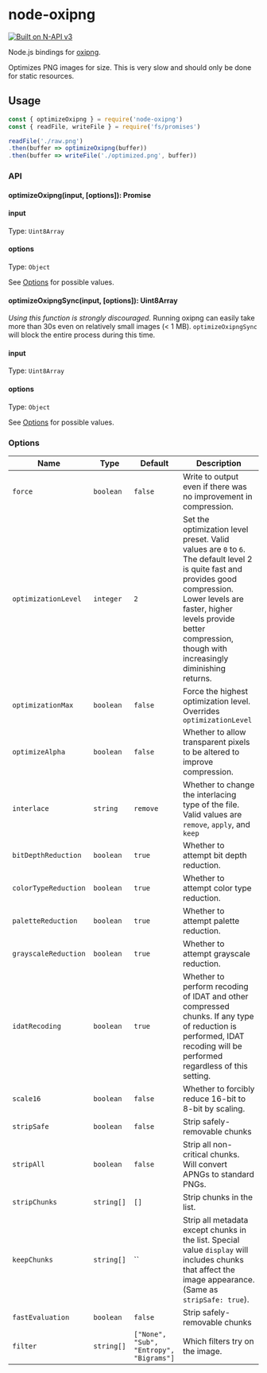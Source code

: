 # node-oxipng

[![Built on N-API v3](https://img.shields.io/badge/N--API-v3-green.svg)](https://nodejs.org/api/n-api.html#n_api_n_api_version_matrix)

Node.js bindings for [oxipng](https://github.com/shssoichiro/oxipng).

Optimizes PNG images for size. This is very slow and should only be done for static resources.

## Usage

```js
const { optimizeOxipng } = require('node-oxipng')
const { readFile, writeFile } = require('fs/promises')

readFile('./raw.png')
.then(buffer => optimizeOxipng(buffer))
.then(buffer => writeFile('./optimized.png', buffer))
```

### API

#### optimizeOxipng(input, [options]): Promise<Uint8Array>

#### input

Type: `Uint8Array`

#### options

Type: `Object`

See [Options](#options) for possible values.

#### optimizeOxipngSync(input, [options]): Uint8Array

*Using this function is strongly discouraged.* Running oxipng can easily take
more than 30s even on relatively small images (< 1 MB). `optimizeOxipngSync`
will block the entire process during this time.

#### input

Type: `Uint8Array`

#### options

Type: `Object`

See [Options](#options) for possible values.

### Options

| Name                 | Type       | Default  | Description |
|----------------------|------------|----------|---------------------- |
| `force`              | `boolean`  | `false`  | Write to output even if there was no improvement in compression. |
| `optimizationLevel`  | `integer`  | `2`      | Set the optimization level preset. Valid values are `0` to `6`. The default level 2 is quite fast and provides good compression. Lower levels are faster, higher levels provide better compression, though with increasingly diminishing returns. |
| `optimizationMax`    | `boolean`  | `false`  | Force the highest optimization level. Overrides `optimizationLevel` |
| `optimizeAlpha`      | `boolean`  | `false`  | Whether to allow transparent pixels to be altered to improve compression. |
| `interlace`          | `string`   | `remove` | Whether to change the interlacing type of the file. Valid values are `remove`, `apply`, and `keep` |
| `bitDepthReduction`  | `boolean`  | `true`   | Whether to attempt bit depth reduction. |
| `colorTypeReduction` | `boolean`  | `true`   | Whether to attempt color type reduction. |
| `paletteReduction`   | `boolean`  | `true`   | Whether to attempt palette reduction. |
| `grayscaleReduction` | `boolean`  | `true`   | Whether to attempt grayscale reduction. |
| `idatRecoding`       | `boolean`  | `true`   | Whether to perform recoding of IDAT and other compressed chunks. If any type of reduction is performed, IDAT recoding will be performed regardless of this setting. |
| `scale16`            | `boolean`  | `false`  | Whether to forcibly reduce 16-bit to 8-bit by scaling. |
| `stripSafe`          | `boolean`  | `false`  | Strip safely-removable chunks |
| `stripAll`           | `boolean`  | `false`  | Strip all non-critical chunks. Will convert APNGs to standard PNGs. |
| `stripChunks`        | `string[]` | `[]`     | Strip chunks in the list. |
| `keepChunks`         | `string[]` | ``       | Strip all metadata except chunks in the list. Special value `display` will includes chunks that affect the image appearance. (Same as `stripSafe: true`). |
| `fastEvaluation`     | `boolean`  | `false`  | Strip safely-removable chunks |
| `filter`             | `string[]`  | `["None", "Sub", "Entropy", "Bigrams"]` | Which filters try on the image. |
